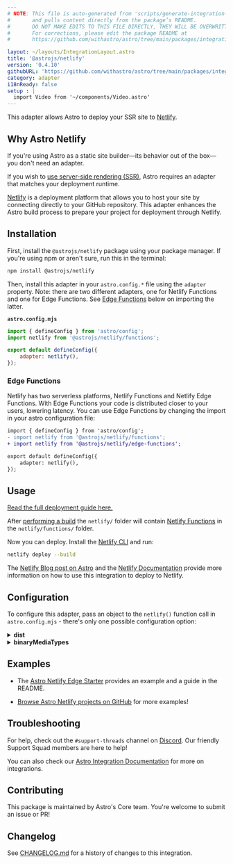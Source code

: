 ```yaml
---
# NOTE: This file is auto-generated from 'scripts/generate-integration-pages.ts'
#       and pulls content directly from the package’s README.
#       DO NOT MAKE EDITS TO THIS FILE DIRECTLY, THEY WILL BE OVERWRITTEN!
#       For corrections, please edit the package README at
#       https://github.com/withastro/astro/tree/main/packages/integrations/netlify/

layout: ~/layouts/IntegrationLayout.astro
title: '@astrojs/netlify'
version: '0.4.10'
githubURL: 'https://github.com/withastro/astro/tree/main/packages/integrations/netlify/'
category: adapter
i18nReady: false
setup : |
  import Video from '~/components/Video.astro'
---
```


This adapter allows Astro to deploy your SSR site to [Netlify](https://www.netlify.com/).

## Why Astro Netlify

If you're using Astro as a static site builder—its behavior out of the box—you don't need an adapter.

If you wish to [use server-side rendering (SSR)](/en/guides/server-side-rendering/), Astro requires an adapter that matches your deployment runtime.

[Netlify](https://www.netlify.com/) is a deployment platform that allows you to host your site by connecting directly to your GitHub repository. This adapter enhances the Astro build process to prepare your project for deployment through Netlify.

## Installation

First, install the `@astrojs/netlify` package using your package manager. If you're using npm or aren't sure, run this in the terminal:

```sh
npm install @astrojs/netlify
```

Then, install this adapter in your `astro.config.*` file using the `adapter` property. Note: there are two different adapters, one for Netlify Functions and one for Edge Functions. See [Edge Functions](https://github.com/withastro/astro/tree/main/packages/integrations/netlify/#edge-functions) below on importing the latter.

**`astro.config.mjs`**

```js
import { defineConfig } from 'astro/config';
import netlify from '@astrojs/netlify/functions';

export default defineConfig({
	adapter: netlify(),
});
```

### Edge Functions

Netlify has two serverless platforms, Netlify Functions and Netlify Edge Functions. With Edge Functions your code is distributed closer to your users, lowering latency. You can use Edge Functions by changing the import in your astro configuration file:

```diff
import { defineConfig } from 'astro/config';
- import netlify from '@astrojs/netlify/functions';
+ import netlify from '@astrojs/netlify/edge-functions';

export default defineConfig({
	adapter: netlify(),
});
```

## Usage

[Read the full deployment guide here.](/en/guides/deploy/netlify/)

After [performing a build](/en/guides/deploy/) the `netlify/` folder will contain [Netlify Functions](https://docs.netlify.com/functions/overview/) in the `netlify/functions/` folder.

Now you can deploy. Install the [Netlify CLI](https://docs.netlify.com/cli/get-started/) and run:

```sh
netlify deploy --build
```

The [Netlify Blog post on Astro](https://www.netlify.com/blog/how-to-deploy-astro/) and the [Netlify Documentation](https://docs.netlify.com/integrations/frameworks/astro/) provide more information on how to use this integration to deploy to Netlify.

## Configuration

To configure this adapter, pass an object to the `netlify()` function call in `astro.config.mjs` - there's only one possible configuration option:

<details>
  <summary><strong>dist</strong></summary>

We build to the `dist` directory at the base of your project. To change this, use the `dist` option:

```js
import { defineConfig } from 'astro/config';
import netlify from '@astrojs/netlify/functions';

export default defineConfig({
  adapter: netlify({
    dist: new URL('./dist/', import.meta.url)
  })
});
```

And then point to the dist in your `netlify.toml`:

```toml
[functions]
directory = "dist/functions"
```

</details>

<details>
  <summary>
    <strong>binaryMediaTypes</strong>
  </summary>

> This option is only needed for the Functions adapter and is not needed for Edge Functions.

Netlify Functions requires binary data in the `body` to be base64 encoded. The `@astrojs/netlify/functions` adapter handles this automatically based on the `Content-Type` header.

We check for common mime types for audio, image, and video files. To include specific mime types that should be treated as binary data, include the `binaryMediaTypes` option with a list of binary mime types.

```js
import fs from 'node:fs';

export function get() {
  const buffer = fs.readFileSync('../image.jpg');

  // Return the buffer directly, @astrojs/netlify will base64 encode the body
  return new Response(buffer, {
    status: 200,
    headers: {
      'content-type': 'image/jpeg'
    }
  });
}
```

</details>

## Examples

*   The [Astro Netlify Edge Starter](https://github.com/sarahetter/astro-netlify-edge-starter) provides an example and a guide in the README.

*   [Browse Astro Netlify projects on GitHub](https://github.com/search?q=%22%40astrojs%2Fnetlify%22+filename%3Apackage.json\&type=Code) for more examples!

## Troubleshooting

For help, check out the `#support-threads` channel on [Discord](https://astro.build/chat). Our friendly Support Squad members are here to help!

You can also check our [Astro Integration Documentation][astro-integration] for more on integrations.

## Contributing

This package is maintained by Astro's Core team. You're welcome to submit an issue or PR!

## Changelog

See [CHANGELOG.md](https://github.com/withastro/astro/tree/main/packages/integrations/netlify/CHANGELOG.md) for a history of changes to this integration.

[astro-integration]: /en/guides/integrations-guide/
